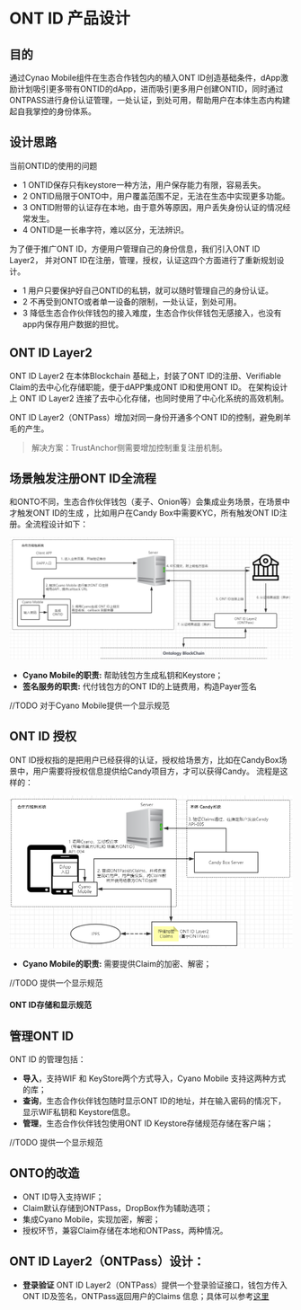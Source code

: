 # ONT ID 产品设计

## 目的

通过Cynao Mobile组件在生态合作钱包内的植入ONT ID创造基础条件，dApp激励计划吸引更多带有ONTID的dApp，进而吸引更多用户创建ONTID，同时通过ONTPASS进行身份认证管理，一处认证，到处可用，帮助用户在本体生态内构建起自我掌控的身份体系。

## 设计思路

当前ONTID的使用的问题
- 1 ONTID保存只有keystore一种方法，用户保存能力有限，容易丢失。
- 2 ONTID局限于ONTO中，用户覆盖范围不足，无法在生态中实现更多功能。
- 3 ONTID附带的认证存在本地，由于意外等原因，用户丢失身份认证的情况经常发生。
- 4 ONTID是一长串字符，难以区分，无法辨识。

为了便于推广ONT ID，方便用户管理自己的身份信息，我们引入ONT ID Layer2， 并对ONT ID在注册，管理，授权，认证这四个方面进行了重新规划设计。
- 1 用户只要保护好自己ONTID的私钥，就可以随时管理自己的身份认证。
- 2 不再受到ONTO或者单一设备的限制，一处认证，到处可用。
- 3 降低生态合作伙伴钱包的接入难度，生态合作伙伴钱包无感接入，也没有app内保存用户数据的担忧。

## ONT ID Layer2

ONT ID Layer2 在本体Blockchain 基础上，封装了ONT ID的注册、Verifiable Claim的去中心化存储职能，便于dAPP集成ONT ID和使用ONT ID。
在架构设计上 ONT ID Layer2 连接了去中心化存储，也同时使用了中心化系统的高效机制。 

ONT ID Layer2（ONTPass）增加对同一身份开通多个ONT ID的控制，避免刷羊毛的产生。

> 解决方案：TrustAnchor侧需要增加控制重复注册机制。

## 场景触发注册ONT ID全流程

和ONTO不同，生态合作伙伴钱包（麦子、Onion等）会集成业务场景，在场景中才触发ONT ID的生成 ，比如用户在Candy Box中需要KYC，所有触发ONT ID注册。全流程设计如下：

![](./img/architecture.png) 

* **Cyano Mobile的职责:**  帮助钱包方生成私钥和Keystore；
* **签名服务的职责:**  代付钱包方的ONT ID的上链费用，构造Payer签名

//TODO
对于Cyano Mobile提供一个显示规范

## ONT ID 授权

ONT ID授权指的是把用户已经获得的认证，授权给场景方，比如在CandyBox场景中，用户需要将授权信息提供给Candy项目方，才可以获得Candy。 流程是这样的：

![](./img/auth.png) 

* **Cyano Mobile的职责:** 需要提供Claim的加密、解密；

//TODO
提供一个显示规范

#### ONT ID存储和显示规范



## 管理ONT ID

ONT ID 的管理包括：

* **导入**，支持WIF 和 KeyStore两个方式导入，Cyano Mobile 支持这两种方式的库；
* **查询**，生态合作伙伴钱包随时显示ONT ID的地址，并在输入密码的情况下，显示WIF私钥和 Keystore信息。 
* **管理**，生态合作伙伴钱包使用ONT ID Keystore存储规范存储在客户端；

//TODO
提供一个显示规范



## ONTO的改造

* ONT ID导入支持WIF；
* Claim默认存储到ONTPass，DropBox作为辅助选项；
* 集成Cyano Mobile，实现加密，解密；
* 授权环节，兼容Claim存储在本地和ONTPass，两种情况。


## ONT ID Layer2（ONTPass）设计：

* **登录验证** ONT ID Layer2（ONTPass）提供一个登录验证接口，钱包方传入ONT ID及签名，ONTPass返回用户的Claims 信息；具体可以参考[这里](http://pro-docs.ont.io/#/docs-cn/ontpass/ONTTA?id=%E7%94%A8%E6%88%B7%E4%BD%BF%E7%94%A8)
